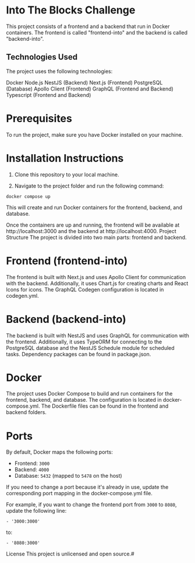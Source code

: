 # Into The Blocks Challenge
This project consists of a frontend and a backend that run in Docker containers. The frontend is called "frontend-into" and the backend is called "backend-into".

## Technologies Used
The project uses the following technologies:

Docker
Node.js
NestJS (Backend)
Next.js (Frontend)
PostgreSQL (Database)
Apollo Client (Frontend)
GraphQL (Frontend and Backend)
Typescript (Frontend and Backend)

# Prerequisites
To run the project, make sure you have Docker installed on your machine.

# Installation Instructions
   1. Clone this repository to your local machine.

   2. Navigate to the project folder and run the following command:

```
docker compose up
```
This will create and run Docker containers for the frontend, backend, and database.

Once the containers are up and running, the frontend will be available at http://localhost:3000 and the backend at http://localhost:4000.
Project Structure
The project is divided into two main parts: frontend and backend.

# Frontend (frontend-into)
The frontend is built with Next.js and uses Apollo Client for communication with the backend. Additionally, it uses Chart.js for creating charts and React Icons for icons. The GraphQL Codegen configuration is located in codegen.yml.

# Backend (backend-into)
The backend is built with NestJS and uses GraphQL for communication with the frontend. Additionally, it uses TypeORM for connecting to the PostgreSQL database and the NestJS Schedule module for scheduled tasks. Dependency packages can be found in package.json.

# Docker
The project uses Docker Compose to build and run containers for the frontend, backend, and database. The configuration is located in docker-compose.yml. The Dockerfile files can be found in the frontend and backend folders.

# Ports
By default, Docker maps the following ports:

- Frontend: `3000`
- Backend: `4000`
- Database: `5432` (mapped to `5478` on the host)

If you need to change a port because it's already in use, update the corresponding port mapping in the docker-compose.yml file.

For example, if you want to change the frontend port from `3000` to `8080`, update the following line:

```
- '3000:3000'
```
to:

```
- '8080:3000'
```
License
This project is unlicensed and open source.#
